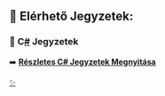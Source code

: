 ## 🎯 Elérhető Jegyzetek:


### 📄 **C**[#](https://github.com/kelemarton/PublicC.git) **Jegyzetek**


➡️ **[Részletes C# Jegyzetek Megnyitása](./csharp.md)**



[✨](https://github.com/molnarkaroly/suli_git)  
